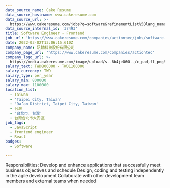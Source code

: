 ```yaml
---
data_source_name: Cake Resume
data_source_hostname: www.cakeresume.com
data_source_url: >-
  https://www.cakeresume.com/jobs?q=software&refinementList%5Blang_name%5D%5B0%5D=English&refinementList%5Bsalary_type%5D=per_year&range%5Bsalary_range%5D%5Bmin%5D=1000000&page=2
data_source_internal_id: '37493'
title: Software Engineer - Frontend
job_url: 'https://www.cakeresume.com/companies/actiontec/jobs/software-engineer-frontend'
date: 2022-03-02T13:06:15.610Z
company_name: 訊動科技股份有限公司
company_page_url: 'https://www.cakeresume.com/companies/actiontec'
company_logo_url: >-
  https://media.cakeresume.com/image/upload/s--6b4jeO6O--/c_pad,fl_png8,h_200,w_200/v1644924155/lrhtatvkoxy3vncujf3d.png
salary_text: TWD800000 - TWD1100000
salary_currency: TWD
salary_type: per_year
salary_min: 800000
salary_max: 1100000
location_list:
  - Taiwan
  - 'Taipei City, Taiwan'
  - 'Da’an District, Taipei City, Taiwan'
  - 台灣
  - '台北市, 台灣'
  - 台灣台北市大安區
job_tags:
  - JavaScript
  - frontend engineer
  - React
badges:
  - Software

---
```


Responsibilities: Develop and enhance applications that successfully meet business objectives and schedule Design, coding and testing independently in the agile development Collaborate with other development team members and external teams when needed